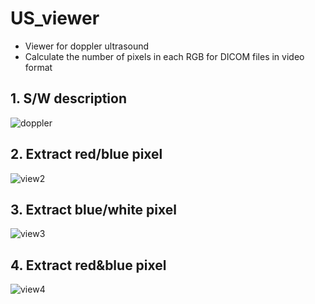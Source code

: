 # US_viewer
  - Viewer for doppler ultrasound 
  - Calculate the number of pixels in each RGB for DICOM files in video format

## 1. S/W description
![doppler](https://user-images.githubusercontent.com/49828672/128625751-63c2fe45-fb20-41f6-9070-823fd455a810.png)

## 2. Extract red/blue pixel
![view2](https://user-images.githubusercontent.com/49828672/128626425-46c34d00-c90e-45f4-a2ab-61a25b4728ce.png)

## 3. Extract blue/white pixel
![view3](https://user-images.githubusercontent.com/49828672/128626428-54c3f201-a978-4954-8bd7-bb58ee21c871.png)

## 4. Extract red&blue pixel
![view4](https://user-images.githubusercontent.com/49828672/128626429-afa8c5ef-de35-4d15-85e6-258f08ea2c7c.png)
